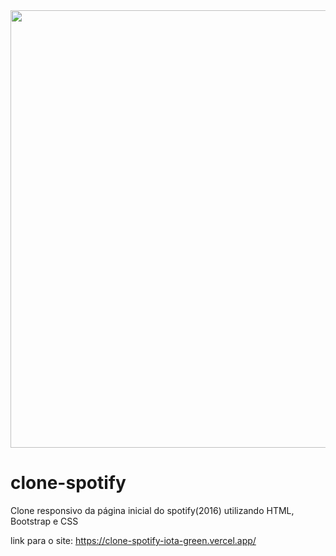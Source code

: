 <div align="center" >
    <img src="https://user-images.githubusercontent.com/104685458/193469139-51a25764-ebea-4e3e-9a8a-4c8be0eebd57.png" width="700px">
  </div>

# clone-spotify 
Clone responsivo da página inicial do spotify(2016) utilizando HTML, Bootstrap e CSS

link para o site: https://clone-spotify-iota-green.vercel.app/
